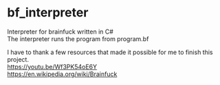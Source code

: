 # bf_interpreter
Interpreter for brainfuck written in C#  
The interpreter runs the program from program.bf  
  
I have to thank a few resources that made it possible for me to finish this project.  
https://youtu.be/Wf3PK54oE6Y  
https://en.wikipedia.org/wiki/Brainfuck  
